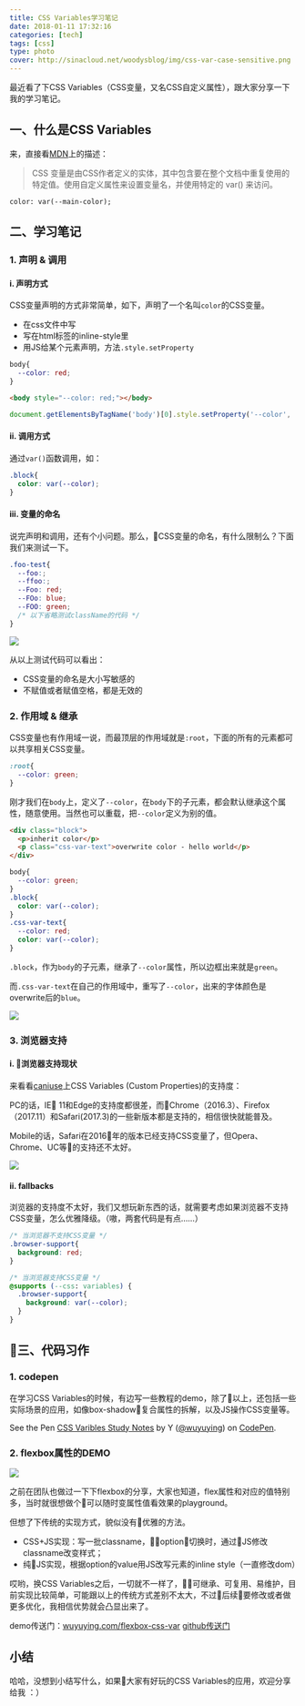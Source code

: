 ```yaml
---
title: CSS Variables学习笔记
date: 2018-01-11 17:32:16
categories: [tech]
tags: [css]
type: photo
cover: http://sinacloud.net/woodysblog/img/css-var-case-sensitive.png
---
```


最近看了下CSS Variables（CSS变量，又名CSS自定义属性），跟大家分享一下我的学习笔记。

## 一、什么是CSS Variables

来，直接看[MDN](https://developer.mozilla.org/zh-CN/docs/Web/CSS/Using_CSS_variables)上的描述：

> CSS 变量是由CSS作者定义的实体，其中包含要在整个文档中重复使用的特定值。使用自定义属性来设置变量名，并使用特定的 var() 来访问。

```
color: var(--main-color);
```

## 二、学习笔记

### 1. 声明 & 调用

#### i. 声明方式

CSS变量声明的方式非常简单，如下，声明了一个名叫`color`的CSS变量。

* 在css文件中写
* 写在html标签的inline-style里
* 用JS给某个元素声明，方法`.style.setProperty`

```css
body{
  --color: red;
}
```

```html
<body style="--color: red;"></body>
```

```javascript
document.getElementsByTagName('body')[0].style.setProperty('--color', 'red')
```

#### ii. 调用方式

通过`var()`函数调用，如：

```CSS
.block{
  color: var(--color);
}
```

#### iii. 变量的命名

说完声明和调用，还有个小问题。那么，CSS变量的命名，有什么限制么？下面我们来测试一下。

```CSS
.foo-test{
  --foo:;
  --ffoo:;
  --Foo: red;
  --FOo: blue;
  --FOO: green;
  /* 以下省略测试className的代码 */
}
```

![](http://sinacloud.net/woodysblog/img/css-var-case-sensitive.png)

从以上测试代码可以看出：

* CSS变量的命名是大小写敏感的
* 不赋值或者赋值空格，都是无效的

### 2. 作用域 & 继承

CSS变量也有作用域一说，而最顶层的作用域就是`:root`，下面的所有的元素都可以共享相关CSS变量。

```CSS
:root{
  --color: green;
}
```

刚才我们在`body`上，定义了`--color`，在`body`下的子元素，都会默认继承这个属性，随意使用。当然也可以重载，把`--color`定义为别的值。

```html
<div class="block">
  <p>inherit color</p>
  <p class="css-var-text">overwrite color - hello world</p>
</div>
```

```css
body{
  --color: green;
}
.block{
  color: var(--color);
}
.css-var-text{
  --color: red;
  color: var(--color);
}
```

`.block`，作为`body`的子元素，继承了`--color`属性，所以边框出来就是`green`。

而`.css-var-text`在自己的作用域中，重写了`--color`，出来的字体颜色是overwrite后的`blue`。

![](http://sinacloud.net/woodysblog/img/css-var-inherit.png)

### 3. 浏览器支持

#### i. 浏览器支持现状

来看看[caniuse](https://caniuse.com/#search=css%20variables)上CSS Variables (Custom Properties)的支持度：

PC的话，IE 11和Edge的支持度都很差，而Chrome（2016.3）、Firefox（2017.11）和Safari(2017.3)的一些新版本都是支持的，相信很快就能普及。

Mobile的话，Safari在2016年的版本已经支持CSS变量了，但Opera、Chrome、UC等的支持还不太好。

![](http://sinacloud.net/woodysblog/img/css-var-browser-support.png)

#### ii. fallbacks

浏览器的支持度不太好，我们又想玩新东西的话，就需要考虑如果浏览器不支持CSS变量，怎么优雅降级。（嗷，两套代码是有点……）

```CSS
/* 当浏览器不支持CSS变量 */
.browser-support{
  background: red;  
}

/* 当浏览器支持CSS变量 */
@supports (--css: variables) {
  .browser-support{
    background: var(--color);
  }
}
```

## 三、代码习作

### 1. codepen

在学习CSS Variables的时候，有边写一些教程的demo，除了以上，还包括一些实际场景的应用，如像box-shadow复合属性的拆解，以及JS操作CSS变量等。

<p data-height="500" data-theme-id="0" data-slug-hash="dZrYJg" data-default-tab="css,result" data-user="wuyuying" data-embed-version="2" data-pen-title="CSS Varibles Study Notes" class="codepen">See the Pen <a href="https://codepen.io/wuyuying/pen/dZrYJg/">CSS Varibles Study Notes</a> by Y (<a href="https://codepen.io/wuyuying">@wuyuying</a>) on <a href="https://codepen.io">CodePen</a>.</p>
<script async src="https://production-assets.codepen.io/assets/embed/ei.js"></script>

### 2. flexbox属性的DEMO

![](http://sinacloud.net/woodysblog/img/css-var-flexbox.png)

之前在团队也做过一下下flexbox的分享，大家也知道，flex属性和对应的值特别多，当时就很想做个可以随时变属性值看效果的playground。

但想了下传统的实现方式，貌似没有优雅的方法。

* CSS+JS实现：写一批classname，option切换时，通过JS修改classname改变样式；
* 纯JS实现，根据option的value用JS改写元素的inline style（一直修改dom）

哎哟，换CSS Variables之后，一切就不一样了，可继承、可复用、易维护，目前实现比较简单，可能跟以上的传统方式差别不太大，不过后续要修改或者做更多优化，我相信优势就会凸显出来了。

demo传送门：[wuyuying.com/flexbox-css-var](http://wuyuying.com/flexbox-css-var/)
[github传送门](https://github.com/YuyingWu/blog-modern/blob/master/pages/flexbox-css-var.js)

## 小结

哈哈，没想到小结写什么，如果大家有好玩的CSS Variables的应用，欢迎分享给我 ：）